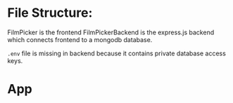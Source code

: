 # File Structure:
FilmPicker is the frontend FilmPickerBackend is the express.js backend which connects frontend to a mongodb database.

`.env` file is missing in backend because it contains private database access keys.


# App 

